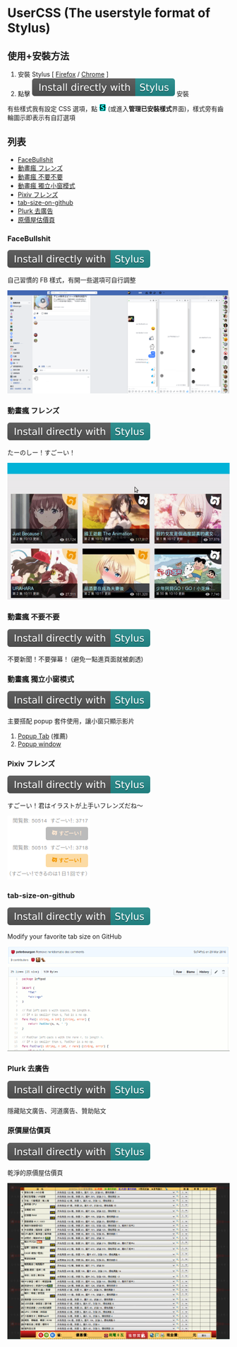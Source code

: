 # UserCSS (The userstyle format of Stylus)

## 使用+安裝方法

1. 安裝 Stylus [ [Firefox](https://addons.mozilla.org/en-US/firefox/addon/styl-us/) / [Chrome](https://chrome.google.com/webstore/detail/stylus/clngdbkpkpeebahjckkjfobafhncgmne) ]
2. 點擊 ![Install directly with Stylus](usercss-badge.svg) 安裝

有些樣式我有設定 CSS 選項，點 ![stylus](stylus-icon-16.png) (或進入**管理已安裝樣式**界面)，樣式旁有齒輪圖示即表示有自訂選項

## 列表

* [FaceBullshit](#facebullshit)
* [動畫瘋 フレンズ](#%E5%8B%95%E7%95%AB%E7%98%8B-%E3%83%95%E3%83%AC%E3%83%B3%E3%82%BA)
* [動畫瘋 不要不要](#%E5%8B%95%E7%95%AB%E7%98%8B-%E4%B8%8D%E8%A6%81%E4%B8%8D%E8%A6%81)
* [動畫瘋 獨立小窗模式](#%E5%8B%95%E7%95%AB%E7%98%8B-%E7%8D%A8%E7%AB%8B%E5%B0%8F%E7%AA%97%E6%A8%A1%E5%BC%8F)
* [Pixiv フレンズ](#pixiv-%E3%83%95%E3%83%AC%E3%83%B3%E3%82%BA)
* [tab-size-on-github](#tab-size-on-github)
* [Plurk 去廣告](#plurk-%E5%8E%BB%E5%BB%A3%E5%91%8A)
* [原價屋估價頁](#%E5%8E%9F%E5%83%B9%E5%B1%8B%E4%BC%B0%E5%83%B9%E9%A0%81)

### FaceBullshit

[![Install directly with Stylus](usercss-badge.svg)](https://raw.githubusercontent.com/FlandreDaisuki/My-Browser-Extensions/master/usercss/FaceBullshit.user.css)

自己習慣的 FB 樣式，有開一些選項可自行調整

![preview](FaceBullshit.png)

### 動畫瘋 フレンズ

[![Install directly with Stylus](usercss-badge.svg)](https://raw.githubusercontent.com/FlandreDaisuki/My-Browser-Extensions/master/usercss/ani.gamer-japari-friends.user.css)

たーのしー！すごーい！

![preview](ani.gamer-japari-friends.gif)

### 動畫瘋 不要不要

[![Install directly with Stylus](usercss-badge.svg)](https://raw.githubusercontent.com/FlandreDaisuki/My-Browser-Extensions/master/usercss/ani.gamer-no-news-no-danmaku.user.css)

不要新聞！不要彈幕！ (避免一點進頁面就被劇透)

### 動畫瘋 獨立小窗模式

[![Install directly with Stylus](usercss-badge.svg)](https://raw.githubusercontent.com/FlandreDaisuki/My-Browser-Extensions/master/usercss/ani.gamer-popup-mode.user.css)

主要搭配 popup 套件使用，讓小窗只顯示影片

1. [Popup Tab](https://addons.mozilla.org/firefox/addon/popup-tab/) (推薦)
2. [Popup window](https://addons.mozilla.org/firefox/addon/popup-window/)

### Pixiv フレンズ

[![Install directly with Stylus](usercss-badge.svg)](https://raw.githubusercontent.com/FlandreDaisuki/My-Browser-Extensions/master/usercss/Pixiv-japari-friends.user.css)

すごーい！君はイラストが上手いフレンズだね〜

![preview](Pixiv-japari-friends.png)

### tab-size-on-github

[![Install directly with Stylus](usercss-badge.svg)](https://raw.githubusercontent.com/FlandreDaisuki/My-Browser-Extensions/master/usercss/tab-size-on-github.user.css)

Modify your favorite tab size on GitHub

![preview](tab-size-on-github.gif)

### Plurk 去廣告

[![Install directly with Stylus](usercss-badge.svg)](https://raw.githubusercontent.com/FlandreDaisuki/My-Browser-Extensions/master/usercss/Plurk-no-ads.user.css)

隱藏貼文廣告、河道廣告、贊助貼文

### 原價屋估價頁

[![Install directly with Stylus](usercss-badge.svg)](https://raw.githubusercontent.com/FlandreDaisuki/My-Browser-Extensions/master/usercss/coolpc-evaluate.user.css)

乾淨的原價屋估價頁

![preview](coolpc-evaluate.png)
